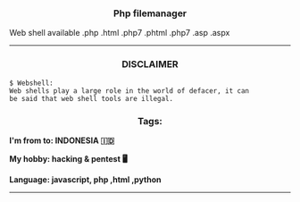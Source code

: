 ### <p align="center">Php filemanager</p>

Web shell available .php .html .php7 .phtml
.php7 .asp .aspx

____

### <p align="center">DISCLAIMER</p>

```console
$ Webshell:
Web shells play a large role in the world of defacer, it can 
be said that web shell tools are illegal.
```

### <p align="center">Tags:</p>

**I'm from to: INDONESIA 🇮🇩**

**My hobby: hacking & pentest 🖥️**

**Language: javascript, php ,html ,python**


____
